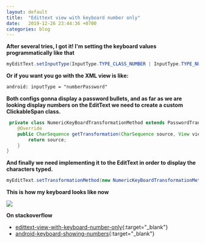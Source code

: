```yaml
---
layout: default
title:  "Edittext view with keyboard number only"
date:   2019-12-26 23:44:36 +0700
categories: blog
---
```

**After several tries, I got it! I'm setting the keyboard values programmatically like that**

```java
myEditText.setInputType(InputType.TYPE_CLASS_NUMBER | InputType.TYPE_NUMBER_VARIATION_PASSWORD); 
```
**Or if you want you go with the XML view is like:**
```xml
android: inputType = "numberPassword"
```

**Both configs gonna display a password bullets, and as far as we are looking display numbers on the EditText we need to create a custom ClickableSpan class.**

```java
 private class NumericKeyBoardTransformationMethod extends PasswordTransformationMethod {
    @Override
    public CharSequence getTransformation(CharSequence source, View view) {
        return source;
    }
}
```

**And finally we need implementing it to the EditText in order to display the characters typed.**

```java
myEditText.setTransformationMethod(new NumericKeyBoardTransformationMethod());
```

**This is how my keyboard looks like now**

![](https://i.stack.imgur.com/8gYx4.png)


**On stackoverflow**
*   [edittext-view-with-keyboard-number-only](https://stackoverflow.com/questions/13817521/edittext-view-with-keyboard-number-only/13817572){:target="_blank"}
*   [android-keyboard-showing-numbers](https://stackoverflow.com/questions/37525471/android-keyboard-showing-numbers){:target="_blank"}